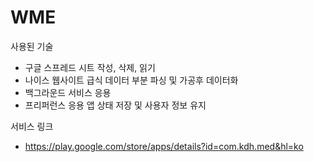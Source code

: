 # WME

사용된 기술
 - 구글 스프레드 시트 작성, 삭제, 읽기
 - 나이스 웹사이트 급식 데이터 부분 파싱 및 가공후 데이터화
 - 백그라운드 서비스 응용
 - 프리퍼런스 응용 앱 상태 저장 및 사용자 정보 유지
 
서비스 링크
 - https://play.google.com/store/apps/details?id=com.kdh.med&hl=ko
